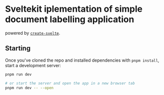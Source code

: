 # Sveltekit iplementation of simple document labelling application

powered by [`create-svelte`](https://github.com/sveltejs/kit/tree/master/packages/create-svelte).


## Starting

Once you've cloned the repo and installed dependencies with `pnpm install`, start a development server:

```bash
pnpm run dev

# or start the server and open the app in a new browser tab
pnpm run dev -- --open
```

